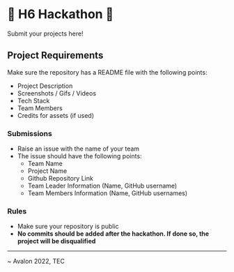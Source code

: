 # 👾 H6 Hackathon 👾

Submit your projects here!

## Project Requirements

Make sure the repository has a README file with the following points:
- Project Description
- Screenshots / Gifs / Videos
- Tech Stack
- Team Members
- Credits for assets (if used)

### Submissions

- Raise an issue with the name of your team 
- The issue should have the following points:
  - Team Name
  - Project Name
  - Github Repository Link
  - Team Leader Information (Name, GitHub username)
  - Team Members Information (Name, GitHub usernames)
  
### Rules
- Make sure your repository is public
- **No commits should be added after the hackathon. If done so, the project will be disqualified**

<hr />

 ~ Avalon 2022, TEC
